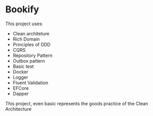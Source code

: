 # Bookify
This project uses:
- Clean architeture
- Rich Domain
- Principles of DDD
- CQRS
- Repository Pattern
- Outbox pattern
- Basic test
- Docker
- Logger
- Fluent Validation
- EFCore
- Dapper

This project, even basic represents the goods practice  of the Clean Architecture 

